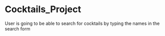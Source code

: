 # Cocktails_Project
 User is going to be able to search for cocktails by typing the names in the search form
